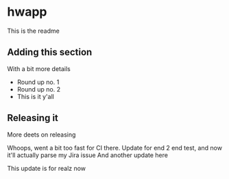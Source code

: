 # hwapp
This is the readme

## Adding this section
With a bit more details

- Round up no. 1
- Round up no. 2
- This is it y'all

## Releasing it
More deets on releasing

Whoops, went a bit too fast for CI there.
Update for end 2 end test, and now it'll actually parse my Jira issue
And another update here

This update is for realz now
